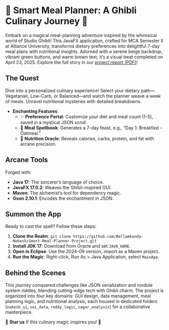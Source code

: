 # 🌸 Smart Meal Planner: A Ghibli Culinary Journey 🌸

Embark on a magical meal-planning adventure inspired by the whimsical world of Studio Ghibli! This JavaFX application, crafted for MCA Semester II at Alliance University, transforms dietary preferences into delightful 7-day meal plans with nutritional insights. Adorned with a serene beige backdrop, vibrant green buttons, and warm brown text, it’s a visual treat completed on April 23, 2025. Explore the full story in our [project report (PDF)](docs/Java_Project_Report.pdf)!

## The Quest
Dive into a personalized culinary experience! Select your dietary path—Vegetarian, Low-Carb, or Balanced—and watch the planner weave a week of meals. Unravel nutritional mysteries with detailed breakdowns.

- **Enchanting Features**:
  - ✨ **Preference Portal**: Customize your diet and meal count (1-5), saved in a mystical JSON scroll.
  - 🍲 **Meal Spellbook**: Generates a 7-day feast, e.g., “Day 1: Breakfast - Oatmeal.”
  - 🔮 **Nutrition Oracle**: Reveals calories, carbs, protein, and fat with arcane precision.

## Arcane Tools
Forged with:
- **Java 17**: The sorcerer’s language of choice.
- **JavaFX 17.0.2**: Weaves the Ghibli-inspired GUI.
- **Maven**: The alchemist’s tool for dependency magic.
- **Gson 2.10.1**: Encodes the enchantment in JSON.

## Summon the App
Ready to cast the spell? Follow these steps:
1. **Clone the Realm**: `git clone https://github.com/Bellamkonda-Nokesh/Smart-Meal-Planner-Project.git`
2. **Install JDK 17**: Download from Oracle and set `JAVA_HOME`.
3. **Open in Eclipse**: Use the 2024-09 version, import as a Maven project.
4. **Run the Magic**: Right-click, Run As > Java Application, select `MainApp`.

## Behind the Scenes
This journey conquered challenges like JSON serialization and module system riddles, blending cutting-edge tech with Ghibli charm. The project is organized into four key domains: GUI design, data management, meal planning logic, and nutritional analysis, each housed in dedicated folders (`nokesh_ui`, `sai_data`, `reddy_logic`, `sagar_analysis`) for a collaborative masterpiece.

🌟 **Star us** if this culinary magic inspires you! 🌟
